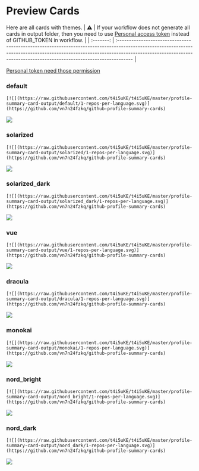 
# Preview Cards

Here are all cards with themes.
| :warning: | If your workflow does not generate all cards in output folder, then you need to use [Personal access token](https://docs.github.com/en/actions/configuring-and-managing-workflows/creating-and-storing-encrypted-secrets) instead of GITHUB_TOKEN in workflow. |
| :-------: | :------------------------------------------------------------------------------------------------------------------------------------------------------------------------------------------------------------------------------------------------ |

[Personal token need those permission](https://github.com/vn7n24fzkq/github-profile-summary-cards/wiki/Personal-access-token-permissions)


### default


```
[![](https://raw.githubusercontent.com/t4i5uKE/t4i5uKE/master/profile-summary-card-output/default/1-repos-per-language.svg)](https://github.com/vn7n24fzkq/github-profile-summary-cards)
```
![](https://raw.githubusercontent.com/t4i5uKE/t4i5uKE/master/profile-summary-card-output/default/1-repos-per-language.svg)


### solarized


```
[![](https://raw.githubusercontent.com/t4i5uKE/t4i5uKE/master/profile-summary-card-output/solarized/1-repos-per-language.svg)](https://github.com/vn7n24fzkq/github-profile-summary-cards)
```
![](https://raw.githubusercontent.com/t4i5uKE/t4i5uKE/master/profile-summary-card-output/solarized/1-repos-per-language.svg)


### solarized_dark


```
[![](https://raw.githubusercontent.com/t4i5uKE/t4i5uKE/master/profile-summary-card-output/solarized_dark/1-repos-per-language.svg)](https://github.com/vn7n24fzkq/github-profile-summary-cards)
```
![](https://raw.githubusercontent.com/t4i5uKE/t4i5uKE/master/profile-summary-card-output/solarized_dark/1-repos-per-language.svg)


### vue


```
[![](https://raw.githubusercontent.com/t4i5uKE/t4i5uKE/master/profile-summary-card-output/vue/1-repos-per-language.svg)](https://github.com/vn7n24fzkq/github-profile-summary-cards)
```
![](https://raw.githubusercontent.com/t4i5uKE/t4i5uKE/master/profile-summary-card-output/vue/1-repos-per-language.svg)


### dracula


```
[![](https://raw.githubusercontent.com/t4i5uKE/t4i5uKE/master/profile-summary-card-output/dracula/1-repos-per-language.svg)](https://github.com/vn7n24fzkq/github-profile-summary-cards)
```
![](https://raw.githubusercontent.com/t4i5uKE/t4i5uKE/master/profile-summary-card-output/dracula/1-repos-per-language.svg)


### monokai


```
[![](https://raw.githubusercontent.com/t4i5uKE/t4i5uKE/master/profile-summary-card-output/monokai/1-repos-per-language.svg)](https://github.com/vn7n24fzkq/github-profile-summary-cards)
```
![](https://raw.githubusercontent.com/t4i5uKE/t4i5uKE/master/profile-summary-card-output/monokai/1-repos-per-language.svg)


### nord_bright


```
[![](https://raw.githubusercontent.com/t4i5uKE/t4i5uKE/master/profile-summary-card-output/nord_bright/1-repos-per-language.svg)](https://github.com/vn7n24fzkq/github-profile-summary-cards)
```
![](https://raw.githubusercontent.com/t4i5uKE/t4i5uKE/master/profile-summary-card-output/nord_bright/1-repos-per-language.svg)


### nord_dark


```
[![](https://raw.githubusercontent.com/t4i5uKE/t4i5uKE/master/profile-summary-card-output/nord_dark/1-repos-per-language.svg)](https://github.com/vn7n24fzkq/github-profile-summary-cards)
```
![](https://raw.githubusercontent.com/t4i5uKE/t4i5uKE/master/profile-summary-card-output/nord_dark/1-repos-per-language.svg)

